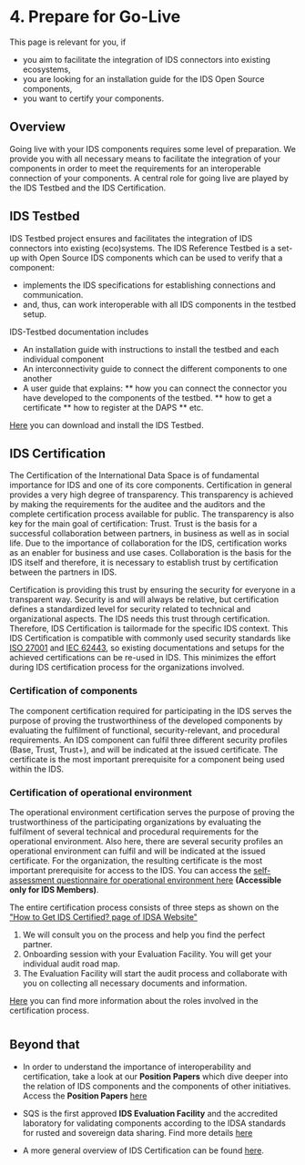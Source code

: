 # 4. Prepare for Go-Live
This page is relevant for you, if
* you aim to facilitate the integration of IDS connectors into existing ecosystems,
* you are looking for an installation guide for the IDS Open Source components,
* you want to certify your components.

## Overview
Going live with your IDS components requires some level of preparation. We provide you with all necessary means to facilitate the integration of your components in order to meet the requirements for an interoperable connection of your components. A central role for going live are played by the IDS Testbed and the IDS Certification.

## IDS Testbed
IDS Testbed project ensures and facilitates the integration of IDS connectors into existing (eco)systems.
The IDS Reference Testbed is a set-up with Open Source IDS components which can be used to verify that a component:
* implements the IDS specifications for establishing connections and communication.
* and, thus, can work interoperable with all IDS components in the testbed setup.

IDS-Testbed documentation includes
* An installation guide with instructions to install the testbed and each individual component
* An interconnectivity guide to connect the different components to one another
* A user guide that explains:
** how you can connect the connector you have developed to the components of the testbed.
** how to get a certificate
** how to register at the DAPS
** etc.

[Here](https://github.com/International-Data-Spaces-Association/IDS-testbed) you can download and install the IDS Testbed.
 
## IDS Certification

The Certification of the International Data Space is of fundamental importance for IDS and one of its core components. Certification in general provides a very high degree of transparency. This transparency is achieved by making the requirements for the auditee and the auditors and the complete certification process available for public. The transparency is also key for the main goal of certification: Trust. Trust is the basis for a successful collaboration between partners, in business as well as in social life. Due to the importance of collaboration for the IDS, certification works as an enabler for business and use cases. Collaboration is the basis for the IDS itself and therefore, it is necessary to establish trust by certification between the partners in IDS.

Certification is providing this trust by ensuring the security for everyone in a transparent way. Security is and will always be relative, but certification defines a standardized level for security related to technical and organizational aspects. The IDS needs this trust through certification. Therefore, IDS Certification is tailormade for
the specific IDS context. This IDS Certification is compatible with commonly used security standards like [ISO 27001](https://en.wikipedia.org/wiki/ISO/IEC_27001) and [IEC 62443](https://en.wikipedia.org/wiki/IEC_62443), so existing documentations and setups for the achieved certifications can be re-used in IDS. This minimizes the effort during IDS certification process for the organizations involved.

### Certification of components
The component certification required for participating in the IDS serves the purpose of proving the trustworthiness of the developed components by evaluating the fulfilment of functional, security-relevant, and procedural requirements. An IDS component can fulfil three different security profiles (Base, Trust, Trust+), and will be indicated at the issued certificate. The certificate is the most important prerequisite for a component being used within the IDS.

### Certification of operational environment
The operational environment certification serves the purpose of proving the trustworthiness of the participating organizations by evaluating the fulfilment of several technical and procedural requirements for the operational environment. Also here, there are several security profiles an operational environment can fulfil and will be indicated at the issued certificate. For the organization, the resulting certificate is the most important prerequisite for access to the IDS. You can access the [self-assessment questionnaire for operational environment here](https://industrialdataspace.jiveon.com/docs/DOC-4292) **(Accessible only for IDS Members)**.

The entire certification process consists of three steps as shown on the ["How to Get IDS Certified? page of IDSA Website"](https://internationaldataspaces.org/use/certification/)

1. We will consult you on the process and help you find the perfect partner.
2. Onboarding session with your Evaluation Facility. You will get your individual audit road map.
3. The Evaluation Facility will start the audit process and collaborate with you on collecting all necessary documents and information.

[Here](Roles-in-Certification.md) you can find more information about the roles involved in the certification process. 
#

## Beyond that
* In order to understand the importance of interoperability and certification, take a look at our **Position Papers** which dive deeper into the relation of IDS components and the components of other initiatives. Access the **Position Papers** [here](https://internationaldataspaces.org/publications/position-papers/)

* SQS is the first approved **IDS Evaluation Facility** and the accredited laboratory for validating components according to the IDSA standards for rusted and sovereign data sharing. Find more details [here](https://www.sqs.es/qaas/?lang=en#q-idsa)

* A more general overview of IDS Certification can be found [here](https://internationaldataspaces.org/offers/certification/).

